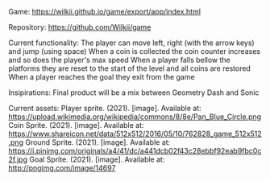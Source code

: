Game: https://wilkii.github.io/game/export/app/index.html

Repository: https://github.com/Wilkii/game

Current functionality:
The player can move left, right (with the arrow keys) and jump (using space)
When a coin is collected the coin counter increases and so does the player's max speed
When a player falls bellow the platforms they are reset to the start of the level and all coins are restored
When a player reaches the goal they exit from the game

Insipirations:
Final product will be a mix between Geometry Dash and Sonic

Current assets:
Player sprite. (2021). [image]. Available at: https://upload.wikimedia.org/wikipedia/commons/8/8e/Pan_Blue_Circle.png
Coin Sprite. (2021). [image]. Available at: https://www.shareicon.net/data/512x512/2016/05/10/762828_game_512x512.png
Ground Sprite. (2021). [image]. Available at: https://i.pinimg.com/originals/a4/41/dc/a441dcb02f43c28ebbf92eab9fbc0c2f.jpg
Goal Sprite. (2021). [image]. Available at: http://pngimg.com/image/14697
